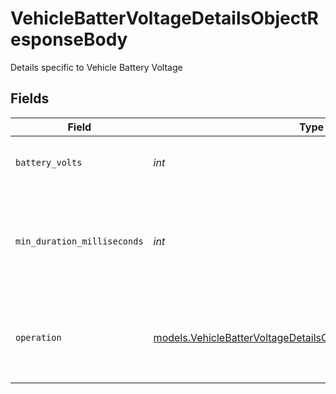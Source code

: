 # VehicleBatterVoltageDetailsObjectResponseBody

Details specific to Vehicle Battery Voltage


## Fields

| Field                                                                                                                                | Type                                                                                                                                 | Required                                                                                                                             | Description                                                                                                                          | Example                                                                                                                              |
| ------------------------------------------------------------------------------------------------------------------------------------ | ------------------------------------------------------------------------------------------------------------------------------------ | ------------------------------------------------------------------------------------------------------------------------------------ | ------------------------------------------------------------------------------------------------------------------------------------ | ------------------------------------------------------------------------------------------------------------------------------------ |
| `battery_volts`                                                                                                                      | *int*                                                                                                                                | :heavy_check_mark:                                                                                                                   | The battery volt threshold value.                                                                                                    | 100                                                                                                                                  |
| `min_duration_milliseconds`                                                                                                          | *int*                                                                                                                                | :heavy_check_mark:                                                                                                                   | The number of milliseconds the trigger needs to stay active before alerting.                                                         | 600000                                                                                                                               |
| `operation`                                                                                                                          | [models.VehicleBatterVoltageDetailsObjectResponseBodyOperation](../models/vehiclebattervoltagedetailsobjectresponsebodyoperation.md) | :heavy_check_mark:                                                                                                                   | How to evaluate the threshold.  Valid values: `GREATER`, `LESS`                                                                      | GREATER                                                                                                                              |